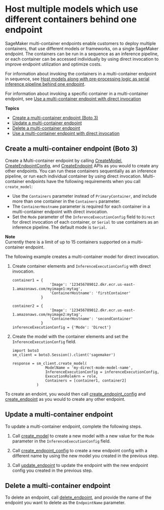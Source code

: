 # Host multiple models which use different containers behind one endpoint<a name="multi-container-endpoints"></a>

SageMaker multi\-container endpoints enable customers to deploy multiple containers, that use different models or frameworks, on a single SageMaker endpoint\. The containers can be run in a sequence as an inference pipeline, or each container can be accessed individually by using direct invocation to improve endpoint utilization and optimize costs\.

For information about invoking the containers in a multi\-container endpoint in sequence, see [Host models along with pre\-processing logic as serial inference pipeline behind one endpoint](inference-pipelines.md)\.

For information about invoking a specific container in a multi\-container endpoint, see [Use a multi\-container endpoint with direct invocation](multi-container-direct.md)

**Topics**
+ [Create a multi\-container endpoint \(Boto 3\)](#multi-container-create)
+ [Update a multi\-container endpoint](#multi-container-update)
+ [Delete a multi\-container endpoint](#multi-container-delete)
+ [Use a multi\-container endpoint with direct invocation](multi-container-direct.md)

## Create a multi\-container endpoint \(Boto 3\)<a name="multi-container-create"></a>

Create a Multi\-container endpoint by calling [CreateModel](https://docs.aws.amazon.com/sagemaker/latest/APIReference/API_CreateModel.html), [CreateEndpointConfig](https://docs.aws.amazon.com/sagemaker/latest/APIReference/API_CreateEndpointConfig.html), and [CreateEndpoint](https://docs.aws.amazon.com/sagemaker/latest/APIReference/API_CreateEndpoint.html) APIs as you would to create any other endpoints\. You can run these containers sequentially as an inference pipeline, or run each individual container by using direct invocation\. Multi\-container endpoints have the following requirements when you call `create_model`:
+ Use the `Containers` parameter instead of `PrimaryContainer`, and include more than one container in the `Containers` parameter\.
+ The `ContainerHostname` parameter is required for each container in a multi\-container endpoint with direct invocation\.
+ Set the `Mode` parameter of the `InferenceExecutionConfig` field to `Direct` for direct invocation of each container, or `Serial` to use containers as an inference pipeline\. The default mode is `Serial`\. 

**Note**  
Currently there is a limit of up to 15 containers supported on a multi\-container endpoint\.

The following example creates a multi\-container model for direct invocation\.

1. Create container elements and `InferenceExecutionConfig` with direct invocation\.

   ```
   container1 = {
                    'Image': '123456789012.dkr.ecr.us-east-1.amazonaws.com/myimage1:mytag',
                    'ContainerHostname': 'firstContainer'
                }
   
   container2 = {
                    'Image': '123456789012.dkr.ecr.us-east-1.amazonaws.com/myimage2:mytag',
                    'ContainerHostname': 'secondContainer'
                }
   inferenceExecutionConfig = {'Mode': 'Direct'}
   ```

1. Create the model with the container elements and set the `InferenceExecutionConfig` field\.

   ```
   import boto3
   sm_client = boto3.Session().client('sagemaker')
   
   response = sm_client.create_model(
                  ModelName = 'my-direct-mode-model-name',
                  InferenceExecutionConfig = inferenceExecutionConfig,
                  ExecutionRoleArn = role,
                  Containers = [container1, container2]
              )
   ```

To create an endoint, you would then call [create\_endpoint\_config](https://boto3.amazonaws.com/v1/documentation/api/latest/reference/services/sagemaker.html#SageMaker.Client.create_endpoint_config) and [create\_endpoint](https://boto3.amazonaws.com/v1/documentation/api/latest/reference/services/sagemaker.html#SageMaker.Client.create_endpoint) as you would to create any other endpoint\.

## Update a multi\-container endpoint<a name="multi-container-update"></a>

To update a multi\-container endpoint, complete the following steps\.

1.  Call [create\_model](https://boto3.amazonaws.com/v1/documentation/api/latest/reference/services/sagemaker.html#SageMaker.Client.create_model) to create a new model with a new value for the `Mode` parameter in the `InferenceExecutionConfig` field\.

1.  Call [create\_endpoint\_config](https://boto3.amazonaws.com/v1/documentation/api/latest/reference/services/sagemaker.html#SageMaker.Client.create_endpoint_config) to create a new endpoint config with a different name by using the new model you created in the previous step\.

1.  Call [update\_endpoint](https://boto3.amazonaws.com/v1/documentation/api/latest/reference/services/sagemaker.html#SageMaker.Client.update_endpoint) to update the endpoint with the new endpoint config you created in the previous step\. 

## Delete a multi\-container endpoint<a name="multi-container-delete"></a>

 To delete an endpoint, call [delete\_endpoint](https://boto3.amazonaws.com/v1/documentation/api/latest/reference/services/sagemaker.html#SageMaker.Client.delete_endpoint), and provide the name of the endpoint you want to delete as the `EndpointName` parameter\.